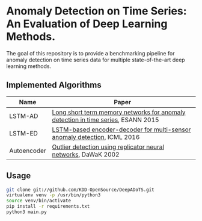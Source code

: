
# Anomaly Detection on Time Series: An Evaluation of Deep Learning Methods.

The goal of this repository is to provide a benchmarking pipeline for anomaly detection on time series data for multiple state-of-the-art deep learning methods.


## Implemented Algorithms

| Name               | Paper               | 
|--------------------|---------------------|
| LSTM-AD | [Long short term memory networks for anomaly detection in time series](https://www.elen.ucl.ac.be/Proceedings/esann/esannpdf/es2015-56), ESANN 2015  |
| LSTM-ED |[LSTM-based encoder-decoder for multi-sensor anomaly detection](https://arxiv.org/pdf/1607.00148.pdf), ICML 2016|
| Autoencoder | [Outlier detection using replicator neural networks](https://link.springer.com/content/pdf/10.1007%2F3-540-46145-0_17.pdf), DaWaK 2002 |


## Usage

```bash
git clone git://github.com/KDD-OpenSource/DeepADoTS.git  
virtualenv venv -p /usr/bin/python3  
source venv/bin/activate  
pip install -r requirements.txt  
python3 main.py
```
